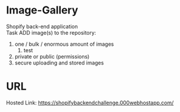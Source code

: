 # Image-Gallery
Shopify back-end application    
Task ADD image(s) to the repository:        
 1. one / bulk / enormous amount of images
     1. test
 2. private or public (permissions)
 3. secure uploading and stored images
# URL
Hosted Link: https://shopifybackendchallenge.000webhostapp.com/
